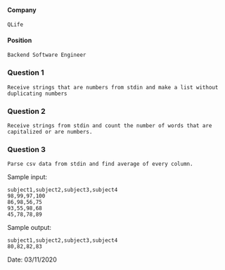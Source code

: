 #### Company
    QLife
#### Position
    Backend Software Engineer
### Question 1
    Receive strings that are numbers from stdin and make a list without duplicating numbers
### Question 2
    Receive strings from stdin and count the number of words that are capitalized or are numbers.
### Question 3

    Parse csv data from stdin and find average of every column.

Sample input:

```
subject1,subject2,subject3,subject4
98,99,97,100
86,98,56,75
93,55,98,68
45,78,78,89
```

Sample output:
```
subject1,subject2,subject3,subject4
80,82,82,83
```
Date: 03/11/2020